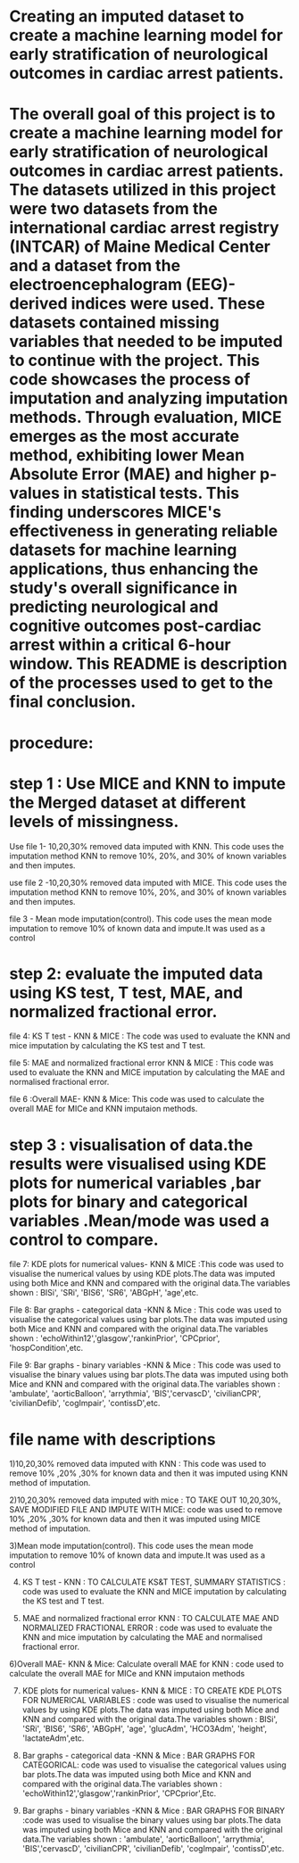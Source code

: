 # Creating an imputed dataset to create a machine learning model for early stratification of neurological outcomes in cardiac arrest patients. 
#  The overall goal of this project is to create a machine learning model for early stratification of neurological outcomes in cardiac arrest patients. The datasets utilized in this project were two datasets from the international cardiac arrest registry (INTCAR) of Maine Medical Center and a dataset from the electroencephalogram (EEG)-derived indices were used. These datasets contained missing variables that needed to be imputed to continue with the project. This code showcases the process of imputation and analyzing imputation methods. Through evaluation, MICE emerges as the most accurate method, exhibiting lower Mean Absolute Error (MAE) and higher p-values in statistical tests. This finding underscores MICE's effectiveness in generating reliable datasets for machine learning applications, thus enhancing the study's overall significance in predicting neurological and cognitive outcomes post-cardiac arrest within a critical 6-hour window. This README is description of the processes used to get to the final conclusion. 

# procedure: 
# step 1 : Use MICE and KNN to impute the Merged dataset at different levels of missingness. 
Use file 1- 10,20,30% removed data imputed with KNN. This code uses the imputation method KNN to remove 10%, 20%, and 30% of known variables and then imputes. 

use file 2 -10,20,30% removed data imputed with MICE.  This code uses the imputation method KNN to remove 10%, 20%, and 30% of known variables and then imputes. 

file 3 - Mean mode imputation(control). This code uses the mean mode imputation to remove 10% of known data and impute.It was used as a control 

# step 2: evaluate the imputed data using KS test, T test, MAE, and normalized fractional error. 

file 4: KS T test - KNN & MICE : The code was used to  evaluate the KNN and mice imputation by calculating the KS test and T test.

file 5: MAE and normalized fractional error KNN & MICE : This code was used to evaluate the KNN and MICE imputation by calculating the MAE and normalised fractional error.

file 6 :Overall MAE- KNN & Mice: This code was used to calculate the overall MAE for MICe and KNN imputaion methods.

# step 3 : visualisation of data.the results were visualised using KDE plots for numerical variables ,bar plots for binary and categorical variables .Mean/mode was used a control to compare.

file 7: KDE plots for numerical values- KNN & MICE :This code was used to visualise the numerical values by using KDE plots.The data was imputed using both Mice and KNN and compared with the original data.The variables shown : BISi', 'SRi', 'BIS6', 'SR6', 'ABGpH', 'age',etc.

File 8: Bar graphs - categorical data -KNN & Mice : This code was used to visualise the categorical values using bar plots.The data was imputed using both Mice and KNN and compared with the original data.The variables shown : 'echoWithin12','glasgow','rankinPrior', 'CPCprior', 'hospCondition',etc.

File 9: Bar graphs - binary variables -KNN & Mice : This code was used to visualise the binary values using bar plots.The data was imputed using both Mice and KNN and compared with the original data.The variables shown : 'ambulate', 'aorticBalloon', 'arrythmia', 'BIS','cervascD', 'civilianCPR', 'civilianDefib', 'cogImpair', 'contissD',etc.

# file name with descriptions  
1)10,20,30% removed data imputed with KNN : This code was used to remove 10% ,20% ,30% for known data and then it was imputed using KNN method of imputation.

2)10,20,30% removed data imputed with mice : TO TAKE OUT 10,20,30%, SAVE MODIFIED FILE AND IMPUTE WITH MICE: code was used to remove 10% ,20% ,30% for known data and then it was imputed using MICE method of imputation.

3)Mean mode imputation(control). This code uses the mean mode imputation to remove 10% of known data and impute.It was used as a control 

4) KS T test - KNN : TO CALCULATE KS&T TEST, SUMMARY STATISTICS : code was used to evaluate the KNN and MICE imputation by calculating the KS test and T test.

5) MAE and normalized fractional error KNN : TO CALCULATE MAE AND NORMALIZED FRACTIONAL ERROR : code was used to evaluate the KNN and mice imputation by calculating the MAE and normalised fractional error.

6)Overall MAE- KNN & Mice: Calculate overall MAE for KNN : code used to calculate the overall MAE for MICe and KNN imputaion methods 

7) KDE plots for numerical values- KNN & MICE : TO CREATE KDE PLOTS FOR NUMERICAL VARIABLES : code was used to visualise the numerical values by using KDE plots.The data was imputed using both Mice and KNN and compared with the original data.The variables shown : BISi', 'SRi', 'BIS6', 'SR6', 'ABGpH', 'age', 'glucAdm', 'HCO3Adm', 'height', 'lactateAdm',etc.

8) Bar graphs - categorical data -KNN & Mice : BAR GRAPHS FOR CATEGORICAL: code was used to visualise the categorical values using bar plots.The data was imputed using both Mice and KNN and compared with the original data.The variables shown : 'echoWithin12','glasgow','rankinPrior', 'CPCprior',Etc.

9) Bar graphs - binary variables -KNN & Mice : BAR GRAPHS FOR BINARY :code was used to visualise the binary values using bar plots.The data was imputed using both Mice and KNN and compared with the original data.The variables shown : 'ambulate', 'aorticBalloon', 'arrythmia', 'BIS','cervascD', 'civilianCPR', 'civilianDefib', 'cogImpair', 'contissD',etc.

